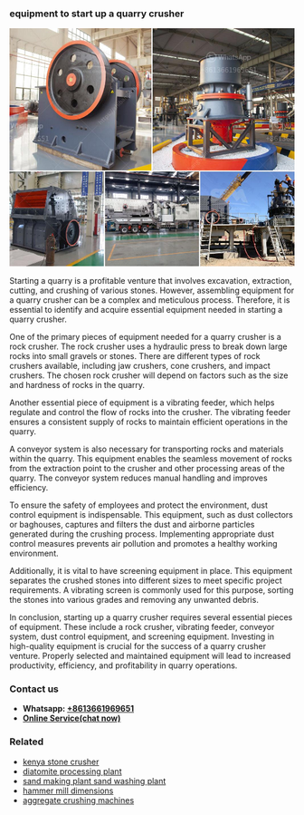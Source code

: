 <h3>equipment to start up a quarry crusher</h3><img src='1708499489.jpg' alt=''><p>Starting a quarry is a profitable venture that involves excavation, extraction, cutting, and crushing of various stones. However, assembling equipment for a quarry crusher can be a complex and meticulous process. Therefore, it is essential to identify and acquire essential equipment needed in starting a quarry crusher. </p><p>One of the primary pieces of equipment needed for a quarry crusher is a rock crusher. The rock crusher uses a hydraulic press to break down large rocks into small gravels or stones. There are different types of rock crushers available, including jaw crushers, cone crushers, and impact crushers. The chosen rock crusher will depend on factors such as the size and hardness of rocks in the quarry. </p><p>Another essential piece of equipment is a vibrating feeder, which helps regulate and control the flow of rocks into the crusher. The vibrating feeder ensures a consistent supply of rocks to maintain efficient operations in the quarry. </p><p>A conveyor system is also necessary for transporting rocks and materials within the quarry. This equipment enables the seamless movement of rocks from the extraction point to the crusher and other processing areas of the quarry. The conveyor system reduces manual handling and improves efficiency.</p><p>To ensure the safety of employees and protect the environment, dust control equipment is indispensable. This equipment, such as dust collectors or baghouses, captures and filters the dust and airborne particles generated during the crushing process. Implementing appropriate dust control measures prevents air pollution and promotes a healthy working environment.</p><p>Additionally, it is vital to have screening equipment in place. This equipment separates the crushed stones into different sizes to meet specific project requirements. A vibrating screen is commonly used for this purpose, sorting the stones into various grades and removing any unwanted debris.</p><p>In conclusion, starting up a quarry crusher requires several essential pieces of equipment. These include a rock crusher, vibrating feeder, conveyor system, dust control equipment, and screening equipment. Investing in high-quality equipment is crucial for the success of a quarry crusher venture. Properly selected and maintained equipment will lead to increased productivity, efficiency, and profitability in quarry operations.</p><h3>Contact us</h3><ul><li><strong>Whatsapp:&nbsp;<a href="https://wa.me/8613661969651">+8613661969651</a></strong></li><li><a href="https://swt.shibang-china.com/?git&amp;zhl&amp;equipment to start up a quarry crusher"><strong>Online Service(chat now)</strong></a></li></ul><h3>Related</h3><ul><li><a href='kenya stone crusher.md'>kenya stone crusher</a></li><li><a href='diatomite processing plant.md'>diatomite processing plant</a></li><li><a href='sand making plant sand washing plant.md'>sand making plant sand washing plant</a></li><li><a href='hammer mill dimensions.md'>hammer mill dimensions</a></li><li><a href='aggregate crushing machines.md'>aggregate crushing machines</a></li></ul>